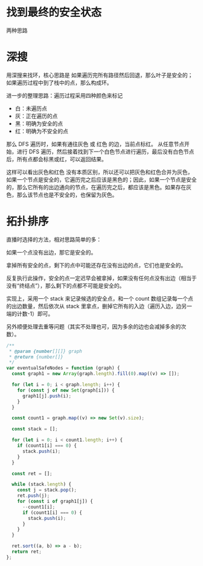 # 找到最终的安全状态

两种思路

# 深搜

用深搜来找环，核心思路是 如果遍历完所有路径然后回退，那么叶子是安全的；如果遍历过程中到了栈中的点，那么构成环。

进一步的整理思路：遍历过程采用四种颜色来标记

- 白：未遍历点
- 灰：正在遍历的点
- 黑：明确为安全的点
- 红：明确为不安全的点

那么 DFS 遍历时，如果有通往灰色 或 红色 的边，当前点标红。
从任意节点开始，进行 DFS 遍历，然后接着找到下一个白色节点进行遍历，最后没有白色节点后，所有点都会标黑或红，可以返回结果。

这样可以看出灰色和红色 没有本质区别，所以还可以把灰色和红色合并为灰色，如果一个节点是安全的，它遍历完之后应该是黑色的；因此，如果一个节点是安全的，那么它所有的出边通向的节点，在遍历完之后，都应该是黑色。如果存在灰色，那么该节点也是不安全的，也保留为灰色。

# 拓扑排序

直播时选择的方法，相对思路简单的多：

如果一个点没有出边，那它是安全的。

拿掉所有安全的点，剩下的点中可能还存在没有出边的点，它们也是安全的。

反复执行此操作，安全的点一定迟早会被拿掉，如果没有任何点没有出边（相当于没有“终结点”），那么剩下的点都不可能是安全的。

实现上，采用一个 stack 来记录候选的安全点，和一个 count 数组记录每一个点的出边数量，然后依次从 stack 里拿点，删掉它所有的入边（遍历入边，边另一端的计数-1）即可。

另外顺便处理去重等问题（其实不处理也可，因为多余的边也会减掉多余的次数）。

```js
/**
 * @param {number[][]} graph
 * @return {number[]}
 */
var eventualSafeNodes = function (graph) {
  const graph1 = new Array(graph.length).fill(0).map((v) => []);

  for (let i = 0; i < graph.length; i++) {
    for (const j of new Set(graph[i])) {
      graph1[j].push(i);
    }
  }

  const count1 = graph.map((v) => new Set(v).size);

  const stack = [];

  for (let i = 0; i < count1.length; i++) {
    if (count1[i] === 0) {
      stack.push(i);
    }
  }

  const ret = [];

  while (stack.length) {
    const j = stack.pop();
    ret.push(j);
    for (const i of graph1[j]) {
      --count1[i];
      if (count1[i] === 0) {
        stack.push(i);
      }
    }
  }

  ret.sort((a, b) => a - b);
  return ret;
};
```
